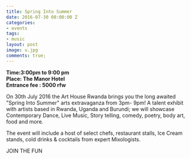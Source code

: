 ```yaml
---
title: Spring Into Summer
date: 2016-07-30 00:00:00 Z
categories:
- events
tags:
- music
layout: post
image: u.jpg
comments: true;
---
```


<strong>Time:3:00pm to 9:00 pm<br>Place: The Manor Hotel<br>Entrance fee : 5000 rfw</strong>



On 30th July 2016 the Art House Rwanda brings you the long awaited "Spring Into Summer" arts extravaganza from 3pm- 9pm! A talent exhibit with artists based in Rwanda, Uganda and Burundi; we will showcase Contemporary Dance, Live Music, Story telling, comedy, poetry, body art, food and more.

The event will include a host of select chefs, restaurant stalls, Ice Cream stands, cold drinks & cocktails from expert Mixologists.

JOIN THE FUN

